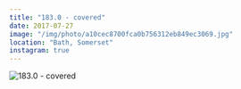 ```yaml
---
title: "183.0 - covered"
date: 2017-07-27
image: "/img/photo/a10cec8700fca0b756312eb849ec3069.jpg"
location: "Bath, Somerset"
instagram: true
---
```


![183.0 - covered](/img/photo/a10cec8700fca0b756312eb849ec3069.jpg)
